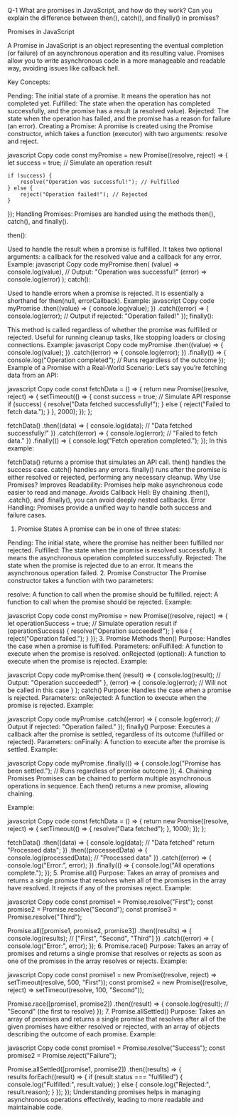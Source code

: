 Q-1 What are promises in JavaScript, and how do they work? Can you explain the difference between then(), catch(), and finally() in promises?

Promises in JavaScript

A Promise in JavaScript is an object representing the eventual completion (or failure) of an asynchronous operation and its resulting value. Promises allow you to write asynchronous code in a more manageable and readable way, avoiding issues like callback hell.


Key Concepts:

Pending: The initial state of a promise. It means the operation has not completed yet.
Fulfilled: The state when the operation has completed successfully, and the promise has a result (a resolved value).
Rejected: The state when the operation has failed, and the promise has a reason for failure (an error).
Creating a Promise:
A promise is created using the Promise constructor, which takes a function (executor) with two arguments: resolve and reject.

javascript
Copy code
const myPromise = new Promise((resolve, reject) => {
    let success = true; // Simulate an operation result

    if (success) {
        resolve("Operation was successful!"); // Fulfilled
    } else {
        reject("Operation failed!"); // Rejected
    }
});
Handling Promises:
Promises are handled using the methods then(), catch(), and finally().

then():

Used to handle the result when a promise is fulfilled.
It takes two optional arguments: a callback for the resolved value and a callback for any error.
Example:
javascript
Copy code
myPromise.then(
    (value) => console.log(value), // Output: "Operation was successful!"
    (error) => console.log(error)
);
catch():

Used to handle errors when a promise is rejected.
It is essentially a shorthand for then(null, errorCallback).
Example:
javascript
Copy code
myPromise
    .then((value) => {
        console.log(value);
    })
    .catch((error) => {
        console.log(error); // Output if rejected: "Operation failed!"
    });
finally():

This method is called regardless of whether the promise was fulfilled or rejected.
Useful for running cleanup tasks, like stopping loaders or closing connections.
Example:
javascript
Copy code
myPromise
    .then((value) => {
        console.log(value);
    })
    .catch((error) => {
        console.log(error);
    })
    .finally(() => {
        console.log("Operation completed"); // Runs regardless of the outcome
    });
Example of a Promise with a Real-World Scenario:
Let’s say you’re fetching data from an API:

javascript
Copy code
const fetchData = () => {
    return new Promise((resolve, reject) => {
        setTimeout(() => {
            const success = true; // Simulate API response
            if (success) {
                resolve("Data fetched successfully!");
            } else {
                reject("Failed to fetch data.");
            }
        }, 2000);
    });
};

fetchData()
    .then((data) => {
        console.log(data); // "Data fetched successfully!"
    })
    .catch((error) => {
        console.log(error); // "Failed to fetch data."
    })
    .finally(() => {
        console.log("Fetch operation completed.");
    });
In this example:

fetchData() returns a promise that simulates an API call.
then() handles the success case.
catch() handles any errors.
finally() runs after the promise is either resolved or rejected, performing any necessary cleanup.
Why Use Promises?
Improves Readability: Promises help make asynchronous code easier to read and manage.
Avoids Callback Hell: By chaining .then(), .catch(), and .finally(), you can avoid deeply nested callbacks.
Error Handling: Promises provide a unified way to handle both success and failure cases.


1. Promise States
A promise can be in one of three states:

Pending: The initial state, where the promise has neither been fulfilled nor rejected.
Fulfilled: The state when the promise is resolved successfully. It means the asynchronous operation completed successfully.
Rejected: The state when the promise is rejected due to an error. It means the asynchronous operation failed.
2. Promise Constructor
The Promise constructor takes a function with two parameters:

resolve: A function to call when the promise should be fulfilled.
reject: A function to call when the promise should be rejected.
Example:

javascript
Copy code
const myPromise = new Promise((resolve, reject) => {
    let operationSuccess = true; // Simulate operation result
    if (operationSuccess) {
        resolve("Operation succeeded!");
    } else {
        reject("Operation failed.");
    }
});
3. Promise Methods
then()
Purpose: Handles the case when a promise is fulfilled.
Parameters:
onFulfilled: A function to execute when the promise is resolved.
onRejected (optional): A function to execute when the promise is rejected.
Example:

javascript
Copy code
myPromise.then(
    (result) => {
        console.log(result); // Output: "Operation succeeded!"
    },
    (error) => {
        console.log(error); // Will not be called in this case
    }
);
catch()
Purpose: Handles the case when a promise is rejected.
Parameters:
onRejected: A function to execute when the promise is rejected.
Example:

javascript
Copy code
myPromise
    .catch((error) => {
        console.log(error); // Output if rejected: "Operation failed."
    });
finally()
Purpose: Executes a callback after the promise is settled, regardless of its outcome (fulfilled or rejected).
Parameters:
onFinally: A function to execute after the promise is settled.
Example:

javascript
Copy code
myPromise
    .finally(() => {
        console.log("Promise has been settled."); // Runs regardless of promise outcome
    });
4. Chaining Promises
Promises can be chained to perform multiple asynchronous operations in sequence. Each then() returns a new promise, allowing chaining.

Example:

javascript
Copy code
const fetchData = () => {
    return new Promise((resolve, reject) => {
        setTimeout(() => {
            resolve("Data fetched");
        }, 1000);
    });
};

fetchData()
    .then((data) => {
        console.log(data); // "Data fetched"
        return "Processed data";
    })
    .then((processedData) => {
        console.log(processedData); // "Processed data"
    })
    .catch((error) => {
        console.log("Error:", error);
    })
    .finally(() => {
        console.log("All operations complete.");
    });
5. Promise.all()
Purpose: Takes an array of promises and returns a single promise that resolves when all of the promises in the array have resolved. It rejects if any of the promises reject.
Example:

javascript
Copy code
const promise1 = Promise.resolve("First");
const promise2 = Promise.resolve("Second");
const promise3 = Promise.resolve("Third");

Promise.all([promise1, promise2, promise3])
    .then((results) => {
        console.log(results); // ["First", "Second", "Third"]
    })
    .catch((error) => {
        console.log("Error:", error);
    });
6. Promise.race()
Purpose: Takes an array of promises and returns a single promise that resolves or rejects as soon as one of the promises in the array resolves or rejects.
Example:

javascript
Copy code
const promise1 = new Promise((resolve, reject) => setTimeout(resolve, 500, "First"));
const promise2 = new Promise((resolve, reject) => setTimeout(resolve, 100, "Second"));

Promise.race([promise1, promise2])
    .then((result) => {
        console.log(result); // "Second" (the first to resolve)
    });
7. Promise.allSettled()
Purpose: Takes an array of promises and returns a single promise that resolves after all of the given promises have either resolved or rejected, with an array of objects describing the outcome of each promise.
Example:

javascript
Copy code
const promise1 = Promise.resolve("Success");
const promise2 = Promise.reject("Failure");

Promise.allSettled([promise1, promise2])
    .then((results) => {
        results.forEach((result) => {
            if (result.status === "fulfilled") {
                console.log("Fulfilled:", result.value);
            } else {
                console.log("Rejected:", result.reason);
            }
        });
    });
Understanding promises helps in managing asynchronous operations effectively, leading to more readable and maintainable code.